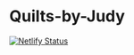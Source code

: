 # Quilts-by-Judy
[![Netlify Status](https://api.netlify.com/api/v1/badges/9b7e40d4-fc60-4f6c-b988-f64ec4edfff4/deploy-status)](https://app.netlify.com/sites/quilts-by-judy/deploys)
